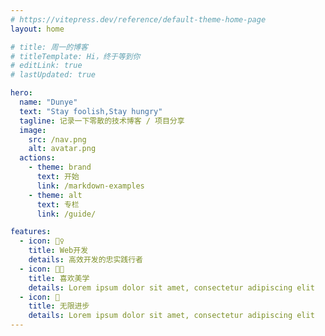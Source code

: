 ```yaml
---
# https://vitepress.dev/reference/default-theme-home-page
layout: home

# title: 周一的博客
# titleTemplate: Hi，终于等到你
# editLink: true
# lastUpdated: true

hero:
  name: "Dunye"
  text: "Stay foolish,Stay hungry"
  tagline: 记录一下零散的技术博客 / 项目分享
  image:
    src: /nav.png
    alt: avatar.png
  actions:
    - theme: brand
      text: 开始
      link: /markdown-examples
    - theme: alt
      text: 专栏
      link: /guide/

features:
  - icon: 🤹♀️
    title: Web开发
    details: 高效开发的忠实践行者
  - icon: 👩🎨
    title: 喜欢美学
    details: Lorem ipsum dolor sit amet, consectetur adipiscing elit
  - icon: 🧩
    title: 无限进步
    details: Lorem ipsum dolor sit amet, consectetur adipiscing elit
---
```


